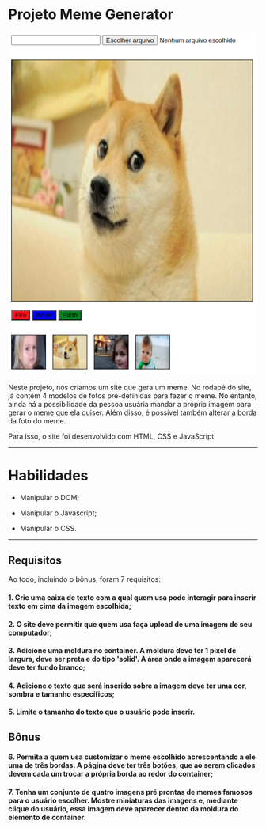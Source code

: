 # Projeto Meme Generator

<img src="../../images/MEME_GENERATOR.png" alt="Project-logo">

Neste projeto, nós criamos um site que gera um meme. No rodapé do site, já contém 4 modelos de fotos pré-definidas para fazer o meme. No entanto, ainda há a possibilidade da pessoa usuária mandar a própria imagem para gerar o meme que ela quiser. Além disso, é possível também alterar a borda da foto do meme.

Para isso, o site foi desenvolvido com HTML, CSS e JavaScript.

---

# Habilidades

- Manipular o DOM;

- Manipular o Javascript;

- Manipular o CSS.

---

## Requisitos

Ao todo, incluindo o bônus, foram 7 requisitos:

#### 1. Crie uma caixa de texto com a qual quem usa pode interagir para inserir texto em cima da imagem escolhida;

#### 2. O site deve permitir que quem usa faça upload de uma imagem de seu computador;

#### 3. Adicione uma moldura no container. A moldura deve ter 1 pixel de largura, deve ser preta e do tipo 'solid'. A área onde a imagem aparecerá deve ter fundo branco;

#### 4. Adicione o texto que será inserido sobre a imagem deve ter uma cor, sombra e tamanho específicos;

#### 5. Limite o tamanho do texto que o usuário pode inserir.

## Bônus

#### 6. Permita a quem usa customizar o meme escolhido acrescentando a ele uma de três bordas. A página deve ter três botões, que ao serem clicados devem cada um trocar a própria borda ao redor do container;

#### 7. Tenha um conjunto de quatro imagens pré prontas de memes famosos para o usuário escolher. Mostre miniaturas das imagens e, mediante clique do usuário, essa imagem deve aparecer dentro da moldura do elemento de container.